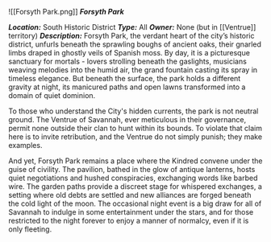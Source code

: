 ![[Forsyth Park.png]]
__***Forsyth Park***__

***Location:*** South Historic District
***Type:*** All
***Owner:*** None (but in [[Ventrue]] territory)
***Description:***
Forsyth Park, the verdant heart of the city’s historic district, unfurls beneath the sprawling boughs of ancient oaks, their gnarled limbs draped in ghostly veils of Spanish moss. By day, it is a picturesque sanctuary for mortals - lovers strolling beneath the gaslights, musicians weaving melodies into the humid air, the grand fountain casting its spray in timeless elegance. But beneath the surface, the park holds a different gravity at night, its manicured paths and open lawns transformed into a domain of quiet dominion. 

To those who understand the City's hidden currents, the park is not neutral ground. The Ventrue of Savannah, ever meticulous in their governance, permit none outside their clan to hunt within its bounds. To violate that claim here is to invite retribution, and the Ventrue do not simply punish; they make examples. 

And yet, Forsyth Park remains a place where the Kindred convene under the guise of civility. The pavilion, bathed in the glow of antique lanterns, hosts quiet negotiations and hushed conspiracies, exchanging words like barbed wire. The garden paths provide a discreet stage for whispered exchanges, a setting where old debts are settled and new alliances are forged beneath the cold light of the moon. The occasional night event is a big draw for all of Savannah to indulge in some entertainment under the stars, and for those restricted to the night forever to enjoy a manner of normalcy, even if it is only fleeting.